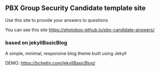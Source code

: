 ## PBX Group Security Candidate template site

Use this site to provide your answers to questions

You can see this site https://photobox.github.io/pbx-candidate-answers/

###  based on jekyllBasicBlog
A simple, minimal, responsive blog theme built using Jekyll

DEMO: https://bchetty.com/jekyllBasicBlog/
